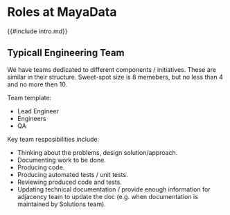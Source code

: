 # Roles at MayaData

{{#include intro.md}}

## Typicall Engineering Team

We have teams dedicated to different components / initiatives. These are similar in their structure. Sweet-spot size is 8 memebers, but no less than 4 and no more then 10.

Team template:
- Lead Engineer
- Engineers
- QA

Key team resposibilities include:
- Thinking about the problems, design solution/approach.
- Documenting work to be done.
- Producing code.
- Producing automated tests / unit tests.
- Reviewing produced code and tests.
- Updating technical documentation / provide enough information for adjacency team to update the doc (e.g. when documentation is maintained by Solutions team).
